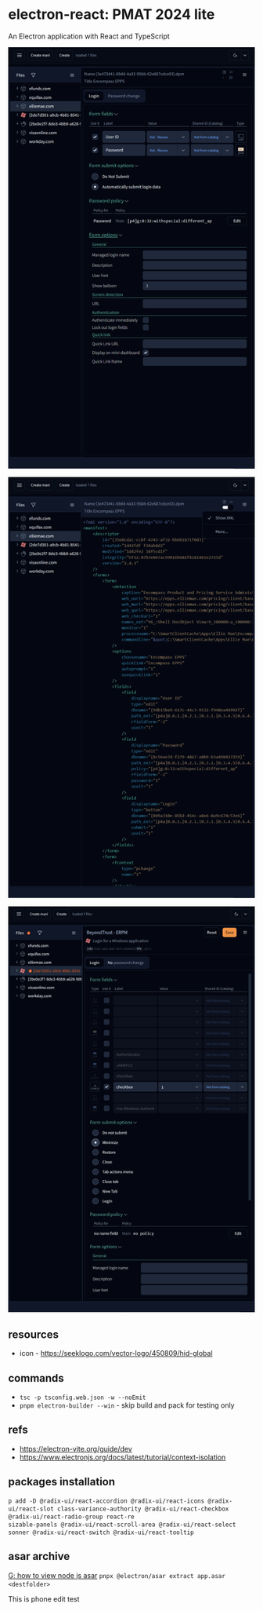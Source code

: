 # electron-react: PMAT 2024 lite

An Electron application with React and TypeScript

![](./src/renderer/src/assets/previews/2024-04-26_15-06-09.png)

![](./src/renderer/src/assets/previews/2024-04-26_15-08-18.png)

![](./src/renderer/src/assets/previews/2024-05-10_17-32-32-submit.png)

## resources 

 * icon - https://seeklogo.com/vector-logo/450809/hid-global

## commands

* ```tsc -p tsconfig.web.json -w --noEmit```
* ```pnpm electron-builder --win``` - skip build and pack for testing only

## refs
* https://electron-vite.org/guide/dev
* https://www.electronjs.org/docs/latest/tutorial/context-isolation

## packages installation

```
p add -D @radix-ui/react-accordion @radix-ui/react-icons @radix-ui/react-slot class-variance-authority @radix-ui/react-checkbox @radix-ui/react-radio-group react-re
sizable-panels @radix-ui/react-scroll-area @radix-ui/react-select sonner @radix-ui/react-switch @radix-ui/react-tooltip
```

## asar archive

[G: how to view node js asar](https://stackoverflow.com/questions/38523617/how-to-unpack-an-asar-file)
``` pnpx @electron/asar extract app.asar <destfolder> ```

This is phone edit test

<div style="display: none">
## to many scripts:
    "scripts": {
        "dev": "electron-vite dev",
        "web": "vite --config electron.vite.config-browser.mts",
        "....................................................................................1": ".......................................................",
        "build": "pnpm run typecheck && electron-vite build",
        "preview": "electron-vite preview",
        "postinstall": "electron-builder install-app-deps",
        "....................................................................................2": ".......................................................",
        "build:win": "pnpm run build && electron-builder --win",
        "build:unpack": "pnpm run build && electron-builder --dir",
        "....................................................................................a": ".......................................................",
        "build:web": "vite --config electron.vite.config-browser.mts build --outDir ../../dist --emptyOutDir",
        "build:web:github": "vite --config electron.vite.config-browser.mts build --outDir ../../dist --emptyOutDir && gh-pages -d ./dist",
        "build:web:preview": "vite --config electron.vite.config-browser.mts preview --outDir ../../dist",
        "....................................................................................3": ".......................................................",
        "tsc": "tsc -w --noEmit -p tsconfig.web.json --composite false",
        "typecheck": "pnpm run typecheck:node && pnpm run typecheck:web",
        "typecheck:web": "tsc --noEmit -p tsconfig.web.json --composite false",
        "typecheck:node": "tsc --noEmit -p tsconfig.node.json --composite false",
        "....................................................................................4": ".......................................................",
        "build:mac": "electron-vite build && electron-builder --mac",
        "build:linux": "electron-vite build && electron-builder --linux",
        "....................................................................................5": "not-uused-now"
    }
</div>